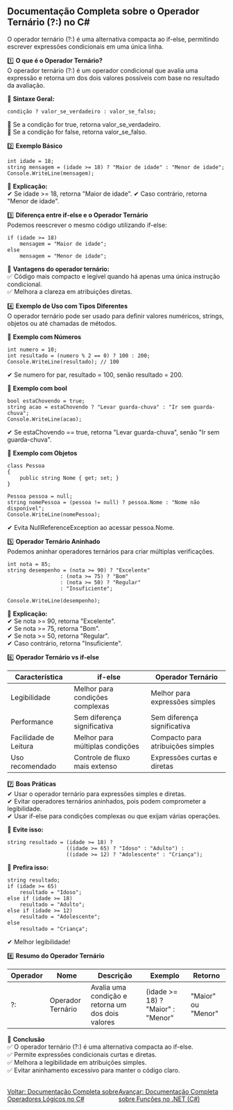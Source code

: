 ## Documentação Completa sobre o Operador Ternário (?:) no C#

O operador ternário (?:) é uma alternativa compacta ao if-else, permitindo escrever expressões condicionais em uma única linha.

1️⃣ **O que é o Operador Ternário?**<br />
O operador ternário (?:) é um operador condicional que avalia uma expressão e retorna um dos dois valores possíveis com base no resultado da avaliação.

📌 **Sintaxe Geral:**<br />
```
condição ? valor_se_verdadeiro : valor_se_falso;

```

🔹 Se a condição for true, retorna valor_se_verdadeiro. <br />
🔹 Se a condição for false, retorna valor_se_falso. <br />

2️⃣ **Exemplo Básico** <br />
```
int idade = 18;
string mensagem = (idade >= 18) ? "Maior de idade" : "Menor de idade";
Console.WriteLine(mensagem);

```
📌 **Explicação:**<br />
✔ Se idade >= 18, retorna "Maior de idade".
✔ Caso contrário, retorna "Menor de idade".

3️⃣ **Diferença entre if-else e o Operador Ternário**<br />
Podemos reescrever o mesmo código utilizando if-else:
```
if (idade >= 18)
    mensagem = "Maior de idade";
else
    mensagem = "Menor de idade";

```

📌 **Vantagens do operador ternário:**<br />
✅ Código mais compacto e legível quando há apenas uma única instrução condicional.<br />
✅ Melhora a clareza em atribuições diretas.<br />

4️⃣ **Exemplo de Uso com Tipos Diferentes**<br />
O operador ternário pode ser usado para definir valores numéricos, strings, objetos ou até chamadas de métodos.<br />

📌 **Exemplo com Números** <br />

```
int numero = 10;
int resultado = (numero % 2 == 0) ? 100 : 200;
Console.WriteLine(resultado); // 100

```
✔ Se numero for par, resultado = 100, senão resultado = 200.<br />

📌 **Exemplo com bool**<br />
```
bool estaChovendo = true;
string acao = estaChovendo ? "Levar guarda-chuva" : "Ir sem guarda-chuva";
Console.WriteLine(acao);

```
✔ Se estaChovendo == true, retorna "Levar guarda-chuva", senão "Ir sem guarda-chuva".<br />

📌 **Exemplo com Objetos**<br />
```
class Pessoa
{
    public string Nome { get; set; }
}

Pessoa pessoa = null;
string nomePessoa = (pessoa != null) ? pessoa.Nome : "Nome não disponível";
Console.WriteLine(nomePessoa);

```
✔ Evita NullReferenceException ao acessar pessoa.Nome.<br />

5️⃣ **Operador Ternário Aninhado**<br />
Podemos aninhar operadores ternários para criar múltiplas verificações.<br />

```
int nota = 85;
string desempenho = (nota >= 90) ? "Excelente"
                 : (nota >= 75) ? "Bom"
                 : (nota >= 50) ? "Regular"
                 : "Insuficiente";

Console.WriteLine(desempenho);

```

📌 **Explicação:**<br />
✔ Se nota >= 90, retorna "Excelente".<br />
✔ Se nota >= 75, retorna "Bom".<br />
✔ Se nota >= 50, retorna "Regular".<br />
✔ Caso contrário, retorna "Insuficiente".<br />

6️⃣ **Operador Ternário vs if-else**<br />

| Característica         | if-else                         | Operador Ternário                |
|------------------------|---------------------------------|----------------------------------|
| Legibilidade	         | Melhor para condições complexas |Melhor para expressões simples    |
| Performance	         | Sem diferença significativa	   |Sem diferença significativa       |
| Facilidade de Leitura	 | Melhor para múltiplas condições |Compacto para atribuições simples |
| Uso recomendado	     | Controle de fluxo mais extenso  |Expressões curtas e diretas       |

7️⃣ **Boas Práticas**<br />
✔ Usar o operador ternário para expressões simples e diretas.<br />
✔ Evitar operadores ternários aninhados, pois podem comprometer a legibilidade.<br />
✔ Usar if-else para condições complexas ou que exijam várias operações.<br />

📌 **Evite isso:**
```
string resultado = (idade >= 18) ? 
                   ((idade >= 65) ? "Idoso" : "Adulto") : 
                   ((idade >= 12) ? "Adolescente" : "Criança");

```

📌 **Prefira isso:** <br />
```
string resultado;
if (idade >= 65)
    resultado = "Idoso";
else if (idade >= 18)
    resultado = "Adulto";
else if (idade >= 12)
    resultado = "Adolescente";
else
    resultado = "Criança";

```

✔ Melhor legibilidade!<br />


8️⃣ **Resumo do Operador Ternário**<br />

| Operador         | Nome                         | Descrição                | Exemplo | Retorno |
|------------------|------------------------------|--------------------------|---------|---------|
| ?:               | Operador Ternário            | Avalia uma condição e retorna um dos dois valores                          | (idade >= 18) ? "Maior" : "Menor"        |   "Maior" ou "Menor"  |  


📌 **Conclusão**<br />
✅ O operador ternário (?:) é uma alternativa compacta ao if-else.<br />
✅ Permite expressões condicionais curtas e diretas.<br />
✅ Melhora a legibilidade em atribuições simples.<br />
✅ Evitar aninhamento excessivo para manter o código claro.<br />

<br/>
<div style="display: flex; justify-content: space-between;">  
   <a href="logic-operators.md">Voltar: Documentação Completa sobre Operadores Lógicos no C#</a>  
     <a href="functions.md">Avançar: Documentação Completa sobre Funções no .NET (C#)</a>  
</div>





